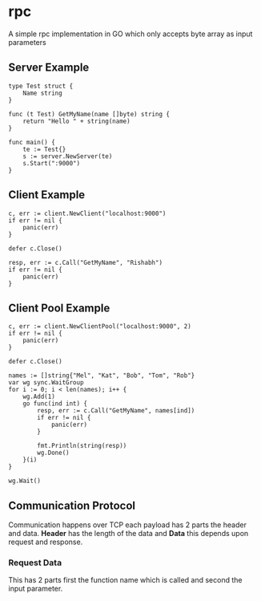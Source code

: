 # rpc

A simple rpc implementation in GO which only accepts byte array as input parameters

## Server Example
```
type Test struct {
	Name string
}

func (t Test) GetMyName(name []byte) string {
	return "Hello " + string(name)
}

func main() {
	te := Test{}
	s := server.NewServer(te)
	s.Start(":9000")
}
```

## Client Example
```
c, err := client.NewClient("localhost:9000")
if err != nil {
	panic(err)
}

defer c.Close()

resp, err := c.Call("GetMyName", "Rishabh")
if err != nil {
	panic(err)
}
```

## Client Pool Example
```
c, err := client.NewClientPool("localhost:9000", 2)
if err != nil {
	panic(err)
}

defer c.Close()

names := []string{"Mel", "Kat", "Bob", "Tom", "Rob"}
var wg sync.WaitGroup
for i := 0; i < len(names); i++ {
	wg.Add(1)
	go func(ind int) {
		resp, err := c.Call("GetMyName", names[ind])
		if err != nil {
			panic(err)
		}

		fmt.Println(string(resp))
		wg.Done()
	}(i)
}

wg.Wait()
```

## Communication Protocol
Communication happens over TCP each payload has 2 parts the header and data. **Header** has the length of the data and **Data** this depends upon request and response.

### Request Data
This has 2 parts first the function name which is called and second the input parameter.

